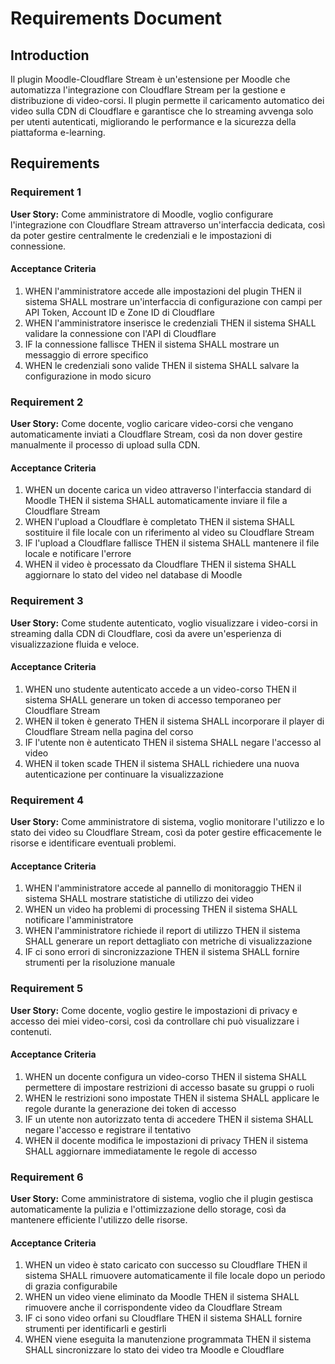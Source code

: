 # Requirements Document

## Introduction

Il plugin Moodle-Cloudflare Stream è un'estensione per Moodle che automatizza l'integrazione con Cloudflare Stream per la gestione e distribuzione di video-corsi. Il plugin permette il caricamento automatico dei video sulla CDN di Cloudflare e garantisce che lo streaming avvenga solo per utenti autenticati, migliorando le performance e la sicurezza della piattaforma e-learning.

## Requirements

### Requirement 1

**User Story:** Come amministratore di Moodle, voglio configurare l'integrazione con Cloudflare Stream attraverso un'interfaccia dedicata, così da poter gestire centralmente le credenziali e le impostazioni di connessione.

#### Acceptance Criteria

1. WHEN l'amministratore accede alle impostazioni del plugin THEN il sistema SHALL mostrare un'interfaccia di configurazione con campi per API Token, Account ID e Zone ID di Cloudflare
2. WHEN l'amministratore inserisce le credenziali THEN il sistema SHALL validare la connessione con l'API di Cloudflare
3. IF la connessione fallisce THEN il sistema SHALL mostrare un messaggio di errore specifico
4. WHEN le credenziali sono valide THEN il sistema SHALL salvare la configurazione in modo sicuro

### Requirement 2

**User Story:** Come docente, voglio caricare video-corsi che vengano automaticamente inviati a Cloudflare Stream, così da non dover gestire manualmente il processo di upload sulla CDN.

#### Acceptance Criteria

1. WHEN un docente carica un video attraverso l'interfaccia standard di Moodle THEN il sistema SHALL automaticamente inviare il file a Cloudflare Stream
2. WHEN l'upload a Cloudflare è completato THEN il sistema SHALL sostituire il file locale con un riferimento al video su Cloudflare Stream
3. IF l'upload a Cloudflare fallisce THEN il sistema SHALL mantenere il file locale e notificare l'errore
4. WHEN il video è processato da Cloudflare THEN il sistema SHALL aggiornare lo stato del video nel database di Moodle

### Requirement 3

**User Story:** Come studente autenticato, voglio visualizzare i video-corsi in streaming dalla CDN di Cloudflare, così da avere un'esperienza di visualizzazione fluida e veloce.

#### Acceptance Criteria

1. WHEN uno studente autenticato accede a un video-corso THEN il sistema SHALL generare un token di accesso temporaneo per Cloudflare Stream
2. WHEN il token è generato THEN il sistema SHALL incorporare il player di Cloudflare Stream nella pagina del corso
3. IF l'utente non è autenticato THEN il sistema SHALL negare l'accesso al video
4. WHEN il token scade THEN il sistema SHALL richiedere una nuova autenticazione per continuare la visualizzazione

### Requirement 4

**User Story:** Come amministratore di sistema, voglio monitorare l'utilizzo e lo stato dei video su Cloudflare Stream, così da poter gestire efficacemente le risorse e identificare eventuali problemi.

#### Acceptance Criteria

1. WHEN l'amministratore accede al pannello di monitoraggio THEN il sistema SHALL mostrare statistiche di utilizzo dei video
2. WHEN un video ha problemi di processing THEN il sistema SHALL notificare l'amministratore
3. WHEN l'amministratore richiede il report di utilizzo THEN il sistema SHALL generare un report dettagliato con metriche di visualizzazione
4. IF ci sono errori di sincronizzazione THEN il sistema SHALL fornire strumenti per la risoluzione manuale

### Requirement 5

**User Story:** Come docente, voglio gestire le impostazioni di privacy e accesso dei miei video-corsi, così da controllare chi può visualizzare i contenuti.

#### Acceptance Criteria

1. WHEN un docente configura un video-corso THEN il sistema SHALL permettere di impostare restrizioni di accesso basate su gruppi o ruoli
2. WHEN le restrizioni sono impostate THEN il sistema SHALL applicare le regole durante la generazione dei token di accesso
3. IF un utente non autorizzato tenta di accedere THEN il sistema SHALL negare l'accesso e registrare il tentativo
4. WHEN il docente modifica le impostazioni di privacy THEN il sistema SHALL aggiornare immediatamente le regole di accesso

### Requirement 6

**User Story:** Come amministratore di sistema, voglio che il plugin gestisca automaticamente la pulizia e l'ottimizzazione dello storage, così da mantenere efficiente l'utilizzo delle risorse.

#### Acceptance Criteria

1. WHEN un video è stato caricato con successo su Cloudflare THEN il sistema SHALL rimuovere automaticamente il file locale dopo un periodo di grazia configurabile
2. WHEN un video viene eliminato da Moodle THEN il sistema SHALL rimuovere anche il corrispondente video da Cloudflare Stream
3. IF ci sono video orfani su Cloudflare THEN il sistema SHALL fornire strumenti per identificarli e gestirli
4. WHEN viene eseguita la manutenzione programmata THEN il sistema SHALL sincronizzare lo stato dei video tra Moodle e Cloudflare